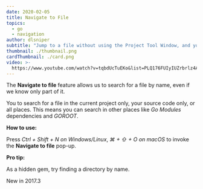 ```yaml
---
date: 2020-02-05
title: Navigate to File
topics:
  - go
  - navigation
author: dlsniper
subtitle: "Jump to a file without using the Project Tool Window, and your mouse"
thumbnail: ./thumbnail.png
cardThumbnail: ./card.png
video: >-
  https://www.youtube.com/watch?v=tqbdUcTuEKo&list=PLQ176FUIyIUZrbrlz4AY1V8VzBJKZyVlW&index=80
---
```


The **Navigate to file** feature allows us to search for a file by name, even if we know only part of it.

You to search for a file in the current project only, your source code only, or
all places. This means you can search in other places like _Go Modules_ dependencies and _GOROOT_.

**How to use:**

Press _Ctrl + Shift + N on Windows/Linux_, _⌘ + ⇧ + O on macOS_ to invoke the **Navigate to file** pop-up.

**Pro tip:**

As a hidden gem, try finding a directory by name.

<span class="tag is-rounded">New in 2017.3</span>

